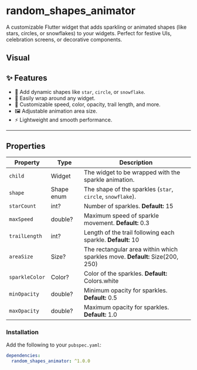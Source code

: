# random_shapes_animator

A customizable Flutter widget that adds sparkling or animated shapes (like stars, circles, or snowflakes) to your widgets. Perfect for festive UIs, celebration screens, or decorative components.

## Visual

## ✨ Features

- 🌟 Add dynamic shapes like `star`, `circle`, or `snowflake`.
- 🧩 Easily wrap around any widget.
- 🎯 Customizable speed, color, opacity, trail length, and more.
- 🖼️ Adjustable animation area size.
- ⚡ Lightweight and smooth performance.

---

## Properties

| Property       | Type       | Description                                                                  |
| -------------- | ---------- | ---------------------------------------------------------------------------- |
| `child`        | Widget     | The widget to be wrapped with the sparkle animation.                         |
| `shape`        | Shape enum | The shape of the sparkles (`star`, `circle`, `snowflake`).                   |
| `starCount`    | int?       | Number of sparkles. **Default:** 15                                          |
| `maxSpeed`     | double?    | Maximum speed of sparkle movement. **Default:** 0.3                          |
| `trailLength`  | int?       | Length of the trail following each sparkle. **Default:** 10                  |
| `areaSize`     | Size?      | The rectangular area within which sparkles move. **Default:** Size(200, 250) |
| `sparkleColor` | Color?     | Color of the sparkles. **Default:** Colors.white                             |
| `minOpacity`   | double?    | Minimum opacity for sparkles. **Default:** 0.5                               |
| `maxOpacity`   | double?    | Maximum opacity for sparkles. **Default:** 1.0                               |

### Installation

Add the following to your `pubspec.yaml`:

```yaml
dependencies:
  random_shapes_animator: ^1.0.0
```
